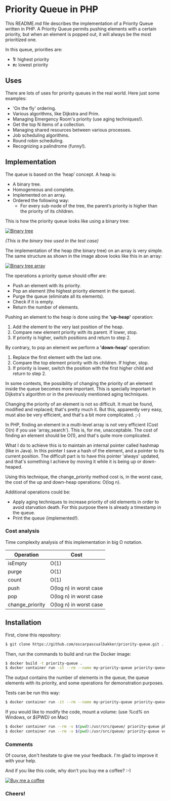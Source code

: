 # Priority Queue in PHP
This README.md file describes the implementation of a Priority Queue written in PHP.  A Priority Queue permits pushing elements with a certain priority, but when an element is popped out, it will always be the most prioritized one.

In this queue, priorities are:

* **1:** highest priority
* **n:** lowest priority

## Uses
There are lots of uses for priority queues in the real world.  Here just some examples:

* 'On the fly' ordering.
* Various algorithms, like Dijkstra and Prim.
* Managing Emergency Room's priority (use aging techniques!).
* Get the top N items of a collection.
* Managing shared resources between various processes.
* Job scheduling algorithms.
* Round robin scheduling.
* Recognizing a palindrome (funny!).

## Implementation
The queue is based on the ‘heap’ concept.  A heap is:

* A binary tree.
* Homogeneous and complete.
* Implemented on an array.
* Ordered the following way:
  * For every sub-node of the tree, the parent’s priority is higher than the priority of its children.

This is how the priority queue looks like using a binary tree:

[![Binary tree](http://oscarpascual.com/images/binary-tree.gif)](http://oscarpascual.com/images/binary-tree.gif)

*(This is the binary tree used in the test case)*

The implementation of the heap (the binary tree) on an array is very simple. The same structure as shown in the image above looks like this in an array:

[![Binary tree array](http://oscarpascual.com/images/binary-tree-array.gif)](http://oscarpascual.com/images/binary-tree-array.gif)

The operations a priority queue should offer are:

* Push an element with its priority.
* Pop an element (the highest priority element in the queue).
* Purge the queue (eliminate all its elements).
* Check if it is empty.
* Return the number of elements.

Pushing an element to the heap is done using the **'up-heap'** operation:

1. Add the element to the very last position of the heap.
2. Compare new element priority with its parent.  If lower, stop.
3. If priority is higher, switch positions and return to step 2.

By contrary, to pop an element we perform a **'down-heap'** operation:

1. Replace the first element with the last one.
2. Compare the top element priority with its children.  If higher, stop.
3. If priority is lower, switch the position with the first higher child and return to step 2.

In some contexts, the possibility of changing the priority of an element inside the queue becomes more important.  This is specially important in Dijkstra's algorithm or in the previously mentioned aging techniques.

Changing the priority of an element is not so difficult.  It must be found, modified and replaced; that's pretty much it.  But this, apparently very easy, must also be very efficient, and that's a bit more complicated.  ;-)

In PHP, finding an element in a multi-level array is not very efficient (Cost O(n) if you use 'array_search').  This is, for me, unacceptable.  The cost of finding an element should be O(1), and that's quite more complicated.

What I do to achieve this is to maintain an internal pointer called hashmap (like in Java).  In this pointer I save a hash of the element, and a pointer to its current position.  The difficult part is to have this pointer 'always' updated, and that's something I achieve by moving it while it is being up or down-heaped.

Using this technique, the change_priority method cost is, in the worst case, the cost of the up and down-heap operations: O(log n).


Additional operations could be:

* Apply aging techniques to increase priority of old elements in order to avoid starvation death.  For this purpose there is already a timestamp in the queue.
* Print the queue (implemented!).


### Cost analysis
Time complexity analysis of this implementation in big O notation.

| Operation | Cost |
|---|---|
| isEmpty | O(1) |
| purge | O(1) |
| count | O(1) |
| push | O(log n) in worst case |
| pop | O(log n) in worst case |
| change_priority | O(log n) in worst case |

## Installation
First, clone this repository:

```sh
$ git clone https://github.com/oscarpascualbakker/priority-queue.git .
```

Then, run the commands to build and run the Docker image:

```sh
$ docker build -t priority-queue .
$ docker container run -it --rm --name my-priority-queue priority-queue php start.php
```

The output contains the number of elements in the queue, the queue elements with its priority, and some operations for demonstration purposes.

Tests can be run this way:

```sh
$ docker container run -it --rm --name my-priority-queue priority-queue vendor/bin/phpunit ./tests
```

If you would like to modify the code, mount a volume:
(use *%cd%* on Windows, or *${PWD}* on Mac)

```sh
$ docker container run --rm -v $(pwd):/usr/src/queue/ priority-queue php start.php
$ docker container run --rm -v $(pwd):/usr/src/queue/ priority-queue vendor/bin/phpunit ./tests
```


### Comments
Of course, don't hesitate to give me your feedback.  I'm glad to improve it with your help.

And if you like this code, why don't you buy me a coffee?  :-)

[![Buy me a coffee](http://www.oscarpascual.com/wp-content/uploads/2021/01/coffee.png)](https://buymeacoffee.com/oscarpascual)

### **Cheers!**